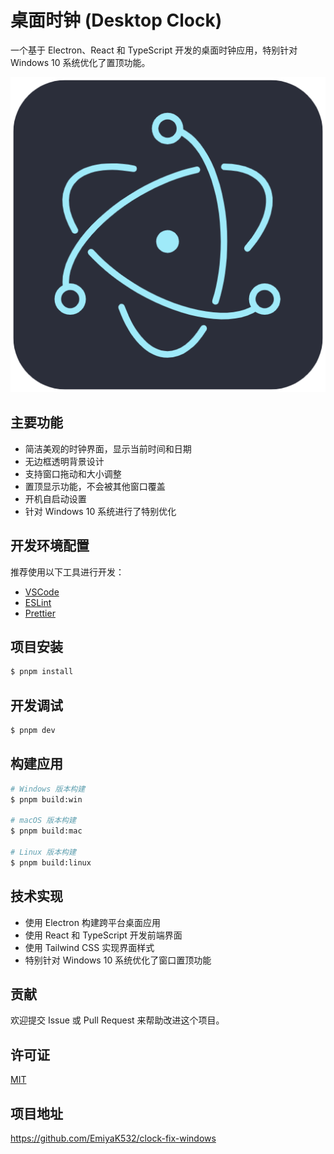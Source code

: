 # 桌面时钟 (Desktop Clock)

一个基于 Electron、React 和 TypeScript 开发的桌面时钟应用，特别针对 Windows 10 系统优化了置顶功能。

![桌面时钟截图](resources/icon.png)

## 主要功能

- 简洁美观的时钟界面，显示当前时间和日期
- 无边框透明背景设计
- 支持窗口拖动和大小调整
- 置顶显示功能，不会被其他窗口覆盖
- 开机自启动设置
- 针对 Windows 10 系统进行了特别优化

## 开发环境配置

推荐使用以下工具进行开发：

- [VSCode](https://code.visualstudio.com/)
- [ESLint](https://marketplace.visualstudio.com/items?itemName=dbaeumer.vscode-eslint)
- [Prettier](https://marketplace.visualstudio.com/items?itemName=esbenp.prettier-vscode)

## 项目安装

```bash
$ pnpm install
```

## 开发调试

```bash
$ pnpm dev
```

## 构建应用

```bash
# Windows 版本构建
$ pnpm build:win

# macOS 版本构建
$ pnpm build:mac

# Linux 版本构建
$ pnpm build:linux
```

## 技术实现

- 使用 Electron 构建跨平台桌面应用
- 使用 React 和 TypeScript 开发前端界面
- 使用 Tailwind CSS 实现界面样式
- 特别针对 Windows 10 系统优化了窗口置顶功能

## 贡献

欢迎提交 Issue 或 Pull Request 来帮助改进这个项目。

## 许可证

[MIT](LICENSE)

## 项目地址

https://github.com/EmiyaK532/clock-fix-windows
